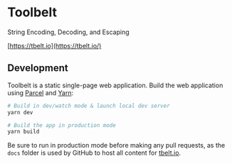 # Toolbelt

String Encoding, Decoding, and Escaping

[https://tbelt.io](https://tbelt.io/)

## Development

Toolbelt is a static single-page web application. Build the web application using [Parcel](https://parceljs.org/) and [Yarn](https://yarnpkg.com/):

```sh
# Build in dev/watch mode & launch local dev server
yarn dev

# Build the app in production mode
yarn build
```

Be sure to run in production mode before making any pull requests, as the `docs` folder is used by GitHub to host all content for [tbelt.io](https://tbelt.io/).
